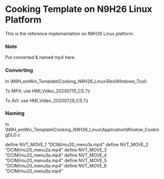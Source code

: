 # Cooking Template on N9H26 Linux Platform

This is the reference implementation on N9H26 Linux platform.

### Note

Put converted & named mp4 here.

### Converting

In \N9H_emWin_Template\Cooking_N9H26_Linux\Res\WIndows_Tool\

To MP4: use HMI_Video_20200715_CS.7z

To AVI: use HMI_Video_20200729_CS.7z

### Naming

In \N9H_emWin_Template\Cooking_N9H26_Linux\Application\Window_CookingDLG.c

define NVT_MOVE_1 "DCIM/mu20_menu1a.mp4"
define NVT_MOVE_2 "DCIM/mu20_menu2a.mp4"
define NVT_MOVE_3 "DCIM/mu20_menu3a.mp4"
define NVT_MOVE_4 "DCIM/mu20_menu4a.mp4"
define NVT_MOVE_5 "DCIM/mu20_menu5a.mp4"
define NVT_MOVE_6 "DCIM/mu20_menu6a.mp4"
